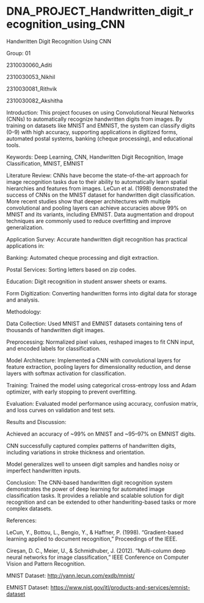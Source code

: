 # DNA_PROJECT_Handwritten_digit_recognition_using_CNN
Handwritten Digit Recognition Using CNN

Group: 01

2310030060_Aditi

2310030053_Nikhil

2310030081_Rithvik

2310030082_Akshitha

Introduction: This project focuses on using Convolutional Neural Networks (CNNs) to automatically recognize handwritten digits from images. By training on datasets like MNIST and EMNIST, the system can classify digits (0–9) with high accuracy, supporting applications in digitized forms, automated postal systems, banking (cheque processing), and educational tools.

Keywords: Deep Learning, CNN, Handwritten Digit Recognition, Image Classification, MNIST, EMNIST

Literature Review: CNNs have become the state-of-the-art approach for image recognition tasks due to their ability to automatically learn spatial hierarchies and features from images. LeCun et al. (1998) demonstrated the success of CNNs on the MNIST dataset for handwritten digit classification. More recent studies show that deeper architectures with multiple convolutional and pooling layers can achieve accuracies above 99% on MNIST and its variants, including EMNIST. Data augmentation and dropout techniques are commonly used to reduce overfitting and improve generalization.

Application Survey: Accurate handwritten digit recognition has practical applications in:

Banking: Automated cheque processing and digit extraction.

Postal Services: Sorting letters based on zip codes.

Education: Digit recognition in student answer sheets or exams.

Form Digitization: Converting handwritten forms into digital data for storage and analysis.

Methodology:

Data Collection: Used MNIST and EMNIST datasets containing tens of thousands of handwritten digit images.

Preprocessing: Normalized pixel values, reshaped images to fit CNN input, and encoded labels for classification.

Model Architecture: Implemented a CNN with convolutional layers for feature extraction, pooling layers for dimensionality reduction, and dense layers with softmax activation for classification.

Training: Trained the model using categorical cross-entropy loss and Adam optimizer, with early stopping to prevent overfitting.

Evaluation: Evaluated model performance using accuracy, confusion matrix, and loss curves on validation and test sets.

Results and Discussion:

Achieved an accuracy of ~99% on MNIST and ~95–97% on EMNIST digits.

CNN successfully captured complex patterns of handwritten digits, including variations in stroke thickness and orientation.

Model generalizes well to unseen digit samples and handles noisy or imperfect handwritten inputs.

Conclusion: The CNN-based handwritten digit recognition system demonstrates the power of deep learning for automated image classification tasks. It provides a reliable and scalable solution for digit recognition and can be extended to other handwriting-based tasks or more complex datasets.

References:

LeCun, Y., Bottou, L., Bengio, Y., & Haffner, P. (1998). “Gradient-based learning applied to document recognition,” Proceedings of the IEEE.

Cireșan, D. C., Meier, U., & Schmidhuber, J. (2012). “Multi-column deep neural networks for image classification,” IEEE Conference on Computer Vision and Pattern Recognition.

MNIST Dataset: http://yann.lecun.com/exdb/mnist/

EMNIST Dataset: https://www.nist.gov/itl/products-and-services/emnist-dataset
